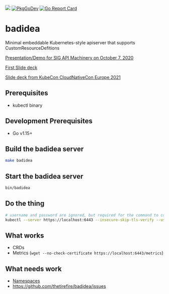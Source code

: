 <p>
<a href="https://godoc.org/github.com/thetirefire/badidea"><img src="https://godoc.org/github.com/thetirefire/badidea?status.svg"></a>
<a href="https://pkg.go.dev/thetirefire/badidea"><img src="https://pkg.go.dev/badge/thetirefire/badidea" alt="PkgGoDev"></a>
<a href="https://goreportcard.com/report/github.com/thetirefire/badidea"><img alt="Go Report Card" src="https://goreportcard.com/badge/github.com/thetirefire/badidea" /></a>
</p>

# badidea

Minimal embeddable Kubernetes-style apiserver that supports CustomResourceDefitions

[Presentation/Demo for SIG API Machinery on October 7, 2020](https://www.youtube.com/watch?v=n1L5a09wWas)

[First Slide deck](https://docs.google.com/presentation/d/1TfCrsBEgvyOQ1MGC7jBKTvyaelAYCZzl3udRjPlVmWg/edit?usp=sharing)

[Slide deck from KubeCon CloudNativeCon Europe 2021](https://static.sched.com/hosted_files/kccnceu2021/79/From%20Tweet%20to%20BadIdea.pdf)


## Prerequisites

- kubectl binary

## Development Prerequisites

- Go v1.15+

## Build the badidea server

```sh
make badidea
```

## Start the badidea server

```sh
bin/badidea
```

## Do the thing

```sh
# username and password are ignored, but required for the command to complete
kubectl --server https://localhost:6443 --insecure-skip-tls-verify --username=bad --password=idea <the thing>
```

## What works

* CRDs
* Metrics (`wget --no-check-certificate https://localhost:6443/metrics`)

## What needs work

* [Namespaces](https://github.com/thetirefire/badidea/issues/3)
* https://github.com/thetirefire/badidea/issues
